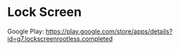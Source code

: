 # Lock Screen

Google Play: https://play.google.com/store/apps/details?id=g7.lockscreenrootless.completed
